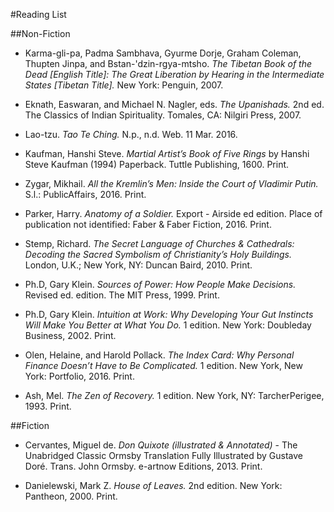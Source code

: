 ﻿#Reading List

##Non-Fiction
- Karma-gli-pa, Padma Sambhava, Gyurme Dorje, Graham Coleman, Thupten Jinpa, and Bstan-'dzin-rgya-mtsho. *The Tibetan Book of the Dead [English Title]: The Great Liberation by Hearing in the Intermediate States [Tibetan Title].* New York: Penguin, 2007.

- Eknath, Easwaran, and Michael N. Nagler, eds. *The Upanishads.* 2nd ed. The Classics of Indian Spirituality. Tomales, CA: Nilgiri Press, 2007.

- Lao-tzu. *Tao Te Ching.* N.p., n.d. Web. 11 Mar. 2016.

- Kaufman, Hanshi Steve. *Martial Artist’s Book of Five Rings* by Hanshi Steve Kaufman (1994) Paperback. Tuttle Publishing, 1600. Print.

- Zygar, Mikhail. *All the Kremlin’s Men: Inside the Court of Vladimir Putin.* S.l.: PublicAffairs, 2016. Print.

- Parker, Harry. *Anatomy of a Soldier.* Export - Airside ed edition. Place of publication not identified: Faber & Faber Fiction, 2016. Print.
 
- Stemp, Richard. *The Secret Language of Churches & Cathedrals: Decoding the Sacred Symbolism of Christianity’s Holy Buildings.* London, U.K.; New York, NY: Duncan Baird, 2010. Print.

- Ph.D, Gary Klein. *Sources of Power: How People Make Decisions.* Revised ed. edition. The MIT Press, 1999. Print.

- Ph.D, Gary Klein. *Intuition at Work: Why Developing Your Gut Instincts Will Make You Better at What You Do.* 1 edition. New York: Doubleday Business, 2002. Print.

- Olen, Helaine, and Harold Pollack. *The Index Card: Why Personal Finance Doesn’t Have to Be Complicated.* 1 edition. New York, New York: Portfolio, 2016. Print.

- Ash, Mel. *The Zen of Recovery.* 1 edition. New York, NY: TarcherPerigee, 1993. Print.


##Fiction

- Cervantes, Miguel de. *Don Quixote (illustrated & Annotated)* - The Unabridged Classic Ormsby Translation Fully Illustrated by Gustave Doré. Trans. John Ormsby. e-artnow Editions, 2013. Print.

- Danielewski, Mark Z. *House of Leaves.* 2nd edition. New York: Pantheon, 2000. Print.
 

